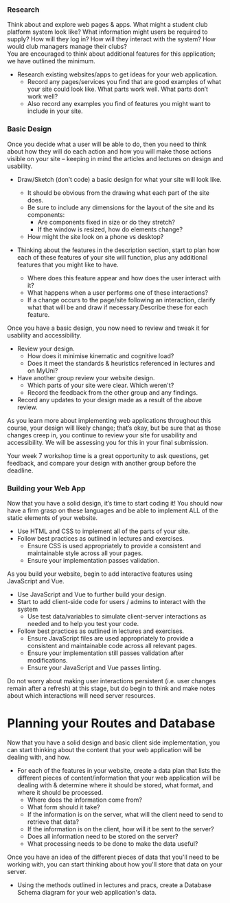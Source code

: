 ### Research

Think about and explore web pages & apps. What might a student club platform system look like? What information might users be required to supply? How will they log in? How will they interact with the system? How would club managers manage their clubs?  
You are encouraged to think about additional features for this application; we have outlined the minimum.

-   Research existing websites/apps to get ideas for your web application.
    -   Record any pages/services you find that are good examples of what your site could look like. What parts work well. What parts don’t work well?
    -   Also record any examples you find of features you might want to include in your site.

### Basic Design

Once you decide what a user will be able to do, then you need to think about how they will do each action and how you will make those actions visible on your site – keeping in mind the articles and lectures on design and usability.

-   Draw/Sketch (don’t code) a basic design for what your site will look like.
    -   It should be obvious from the drawing what each part of the site does.
    -   Be sure to include any dimensions for the layout of the site and its components:  
        -   Are components fixed in size or do they stretch?
        -   If the window is resized, how do elements change?
    -   How might the site look on a phone vs desktop?

-   Thinking about the features in the description section, start to plan how each of these features of your site will function, plus any additional features that you might like to have.  
    -   Where does this feature appear and how does the user interact with it?
    -   What happens when a user performs one of these interactions?
    -   If a change occurs to the page/site following an interaction, clarify what that will be and draw if necessary.Describe these for each feature.

Once you have a basic design, you now need to review and tweak it for usability and accessibility.

-   Review your design.
    -   How does it minimise kinematic and cognitive load?
    -   Does it meet the standards & heuristics referenced in lectures and on MyUni?
-   Have another group review your website design.
    -   Which parts of your site were clear. Which weren't?
    -   Record the feedback from the other group and any findings.
-   Record any updates to your design made as a result of the above review.

As you learn more about implementing web applications throughout this course, your design will likely change; that’s okay, but be sure that as those changes creep in, you continue to review your site for usability and accessibility. We will be assessing you for this in your final submission.

Your week 7 workshop time is a great opportunity to ask questions, get feedback, and compare your design with another group before the deadline.

### Building your Web App

Now that you have a solid design, it’s time to start coding it! You should now have a firm grasp on these languages and be able to implement ALL of the static elements of your website.

-   Use HTML and CSS to implement all of the parts of your site.
-   Follow best practices as outlined in lectures and exercises.
    -   Ensure CSS is used appropriately to provide a consistent and maintainable style across all your pages.
    -   Ensure your implementation passes validation.

As you build your website, begin to add interactive features using JavaScript and Vue.

-   Use JavaScript and Vue to further build your design.
-   Start to add client-side code for users / admins to interact with the system  
    -   Use test data/variables to simulate client-server interactions as needed and to help you test your code.
-   Follow best practices as outlined in lectures and exercises.
    -   Ensure JavaScript files are used appropriately to provide a consistent and maintainable code across all relevant pages.
    -   Ensure your implementation still passes validation after modifications.
    -   Ensure your JavaScript and Vue passes linting.

Do not worry about making user interactions persistent (i.e. user changes remain after a refresh) at this stage, but do begin to think and make notes about which interactions will need server resources.

# Planning your Routes and Database

Now that you have a solid design and basic client side implementation, you can start thinking about the content that your web application will be dealing with, and how.

-   For each of the features in your website, create a data plan that lists the different pieces of content/information that your web application will be dealing with & determine where it should be stored, what format, and where it should be processed.
    -   Where does the information come from?
    -   What form should it take?
    -   If the information is on the server, what will the client need to send to retrieve that data?
    -   If the information is on the client, how will it be sent to the server?
    -   Does all information need to be stored on the server?
    -   What processing needs to be done to make the data useful?

Once you have an idea of the different pieces of data that you'll need to be working with, you can start thinking about how you'll store that data on your server.

-   Using the methods outlined in lectures and pracs, create a Database Schema diagram for your web application's data.